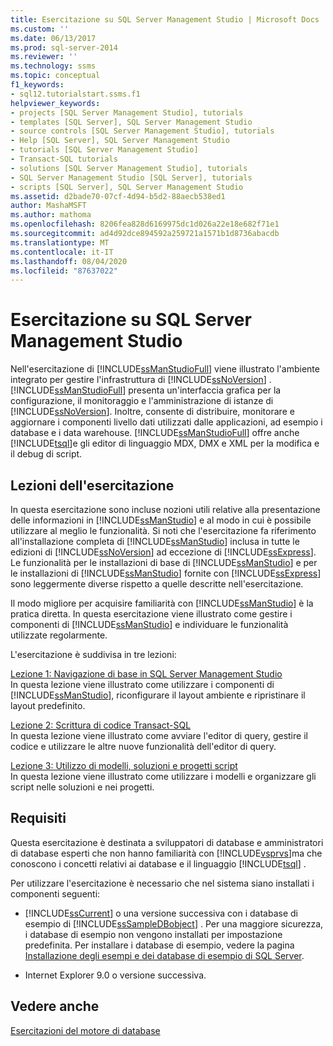 ```yaml
---
title: Esercitazione su SQL Server Management Studio | Microsoft Docs
ms.custom: ''
ms.date: 06/13/2017
ms.prod: sql-server-2014
ms.reviewer: ''
ms.technology: ssms
ms.topic: conceptual
f1_keywords:
- sql12.tutorialstart.ssms.f1
helpviewer_keywords:
- projects [SQL Server Management Studio], tutorials
- templates [SQL Server], SQL Server Management Studio
- source controls [SQL Server Management Studio], tutorials
- Help [SQL Server], SQL Server Management Studio
- tutorials [SQL Server Management Studio]
- Transact-SQL tutorials
- solutions [SQL Server Management Studio], tutorials
- SQL Server Management Studio [SQL Server], tutorials
- scripts [SQL Server], SQL Server Management Studio
ms.assetid: d2bade70-07cf-4d94-b5d2-88aecb538ed1
author: MashaMSFT
ms.author: mathoma
ms.openlocfilehash: 8206fea828d6169975dc1d026a22e18e682f71e1
ms.sourcegitcommit: ad4d92dce894592a259721a1571b1d8736abacdb
ms.translationtype: MT
ms.contentlocale: it-IT
ms.lasthandoff: 08/04/2020
ms.locfileid: "87637022"
---
```

# <a name="tutorial-sql-server-management-studio"></a>Esercitazione su SQL Server Management Studio
  Nell'esercitazione di [!INCLUDE[ssManStudioFull](../../includes/ssmanstudiofull-md.md)] viene illustrato l'ambiente integrato per gestire l'infrastruttura di [!INCLUDE[ssNoVersion](../../includes/ssnoversion-md.md)] . [!INCLUDE[ssManStudioFull](../../includes/ssmanstudiofull-md.md)] presenta un'interfaccia grafica per la configurazione, il monitoraggio e l'amministrazione di istanze di [!INCLUDE[ssNoVersion](../../includes/ssnoversion-md.md)]. Inoltre, consente di distribuire, monitorare e aggiornare i componenti livello dati utilizzati dalle applicazioni, ad esempio i database e i data warehouse. [!INCLUDE[ssManStudioFull](../../includes/ssmanstudiofull-md.md)] offre anche [!INCLUDE[tsql](../../includes/tsql-md.md)]e gli editor di linguaggio MDX, DMX e XML per la modifica e il debug di script.  
  
## <a name="what-you-will-learn"></a>Lezioni dell'esercitazione  
 In questa esercitazione sono incluse nozioni utili relative alla presentazione delle informazioni in [!INCLUDE[ssManStudio](../../includes/ssmanstudio-md.md)] e al modo in cui è possibile utilizzare al meglio le funzionalità. Si noti che l'esercitazione fa riferimento all'installazione completa di [!INCLUDE[ssManStudio](../../includes/ssmanstudio-md.md)] inclusa in tutte le edizioni di [!INCLUDE[ssNoVersion](../../includes/ssnoversion-md.md)] ad eccezione di [!INCLUDE[ssExpress](../../includes/ssexpress-md.md)]. Le funzionalità per le installazioni di base di [!INCLUDE[ssManStudio](../../includes/ssmanstudio-md.md)] e per le installazioni di [!INCLUDE[ssManStudio](../../includes/ssmanstudio-md.md)] fornite con [!INCLUDE[ssExpress](../../includes/ssexpress-md.md)] sono leggermente diverse rispetto a quelle descritte nell'esercitazione.  
  
 Il modo migliore per acquisire familiarità con [!INCLUDE[ssManStudio](../../includes/ssmanstudio-md.md)] è la pratica diretta. In questa esercitazione viene illustrato come gestire i componenti di [!INCLUDE[ssManStudio](../../includes/ssmanstudio-md.md)] e individuare le funzionalità utilizzate regolarmente.  
  
 L'esercitazione è suddivisa in tre lezioni:  
  
 [Lezione 1: Navigazione di base in SQL Server Management Studio](lesson-1-basic-navigation-in-sql-server-management-studio.md)  
 In questa lezione viene illustrato come utilizzare i componenti di [!INCLUDE[ssManStudio](../../includes/ssmanstudio-md.md)], riconfigurare il layout ambiente e ripristinare il layout predefinito.  
  
 [Lezione 2: Scrittura di codice Transact-SQL](lesson-2-writing-transact-sql.md)  
 In questa lezione viene illustrato come avviare l'editor di query, gestire il codice e utilizzare le altre nuove funzionalità dell'editor di query.  
  
 [Lezione 3: Utilizzo di modelli, soluzioni e progetti script](lesson-3-working-with-templates-solutions-and-script-projects.md)  
 In questa lezione viene illustrato come utilizzare i modelli e organizzare gli script nelle soluzioni e nei progetti.  
  
## <a name="requirements"></a>Requisiti  
 Questa esercitazione è destinata a sviluppatori di database e amministratori di database esperti che non hanno familiarità con [!INCLUDE[vsprvs](../../includes/vsprvs-md.md)]ma che conoscono i concetti relativi ai database e il linguaggio [!INCLUDE[tsql](../../includes/tsql-md.md)] .  
  
 Per utilizzare l'esercitazione è necessario che nel sistema siano installati i componenti seguenti:  
  
-   [!INCLUDE[ssCurrent](../../includes/sscurrent-md.md)] o una versione successiva con i database di esempio di [!INCLUDE[ssSampleDBobject](../../includes/sssampledbobject-md.md)] . Per una maggiore sicurezza, i database di esempio non vengono installati per impostazione predefinita. Per installare i database di esempio, vedere la pagina [Installazione degli esempi e dei database di esempio di SQL Server](http://sqlserversamples.codeplex.com).  
  
-   Internet Explorer 9.0 o versione successiva.  
  
## <a name="see-also"></a>Vedere anche  
 [Esercitazioni del motore di database](../../relational-databases/database-engine-tutorials.md)  
  
  
